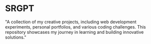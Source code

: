 # SRGPT
"A collection of my creative projects, including web development experiments, personal portfolios, and various coding challenges. This repository showcases my journey in learning and building innovative solutions."
